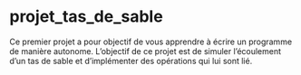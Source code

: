 # projet_tas_de_sable

Ce premier projet a pour objectif de vous apprendre à écrire un programme de manière autonome. L’objectif de ce projet est de simuler l’écoulement d’un tas de sable et d’implémenter des opérations qui lui sont lié.
